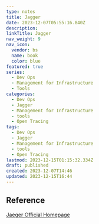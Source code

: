 ```yaml
---
type: notes
title: Jagger
date: 2023-12-07T05:55:16.840Z
description:
linkTitle: Jagger
nav_weight: 9
nav_icon:
  vendor: bs
  name: book
  color: blue
featured: true
series:
  - Dev Ops
  - Management for Infrastructure
  - Tools
categories:
  - Dev Ops
  - Jagger
  - Management for Infrastructure
  - tools
  - Open Tracing
tags:
  - Dev Ops
  - Jagger
  - Management for Infrastructure
  - tools
  - Open Tracing
lastmod: 2023-12-15T01:15:32.334Z
draft: published
created: 2023-12-07T14:46
updated: 2023-12-15T16:44
---
```


## Reference

[Jaeger Official Homepage](https://www.jaegertracing.io/)
